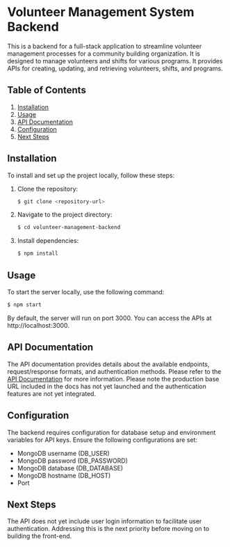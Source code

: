 # Volunteer Management System Backend

This is a backend for a full-stack application to streamline volunteer management processes for a community building organization. It is designed to manage volunteers and shifts for various programs. It provides APIs for creating, updating, and retrieving volunteers, shifts, and programs.

## Table of Contents

1. [Installation](#installation)
2. [Usage](#usage)
3. [API Documentation](#api-documentation)
4. [Configuration](#configuration)
5. [Next Steps](#next-steps)

## Installation

To install and set up the project locally, follow these steps:

1. Clone the repository:

   ```bash
   $ git clone <repository-url>
   ```

2. Navigate to the project directory:

   ```bash
   $ cd volunteer-management-backend
   ```

3. Install dependencies:

   ```bash
   $ npm install
   ```

## Usage

To start the server locally, use the following command:

```bash
$ npm start
```

By default, the server will run on port 3000. You can access the APIs at http://localhost:3000.

## API Documentation

The API documentation provides details about the available endpoints, request/response formats, and authentication methods. Please refer to the [API Documentation](https://our-strategies.readme.io/reference/users) for more information. Please note the production base URL included in the docs has not yet launched and the authentication features are not yet integrated.

## Configuration

The backend requires configuration for database setup and environment variables for API keys. Ensure the following configurations are set:

- MongoDB username (DB_USER)
- MongoDB password (DB_PASSWORD)
- MongoDB database (DB_DATABASE)
- MongoDB hostname (DB_HOST)
- Port

## Next Steps

The API does not yet include user login information to facilitate user authentication. Addressing this is the next priority before moving on to building the front-end.
